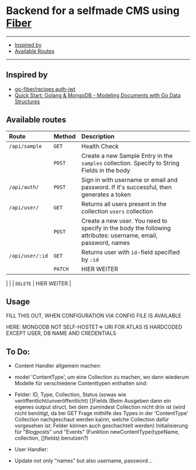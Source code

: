# Backend for a selfmade CMS using [Fiber](https://github.com/gofiber/fiber)

-------------------------
- [Inspired by](#inspired-by)
- [Available Routes](#available-routes)
-------------------------

## Inspired by
- [go-fiber/recipes auth-jwt](https://github.com/gofiber/recipes/tree/master/auth-jwt)
- [Quick Start: Golang & MongoDB - Modeling Documents with Go Data Structures](https://www.mongodb.com/blog/post/quick-start-golang--mongodb--modeling-documents-with-go-data-structures)

## Available routes

|  Route             |  Method   |  Description    |
|  :---------------- |  :------- |  :------------------------------------------------------------------------------- |
|  `/api/sample`     |  `GET`    |  Health Check   |
|                    |  `POST`   |  Create a new Sample Entry in the `samples` collection. Specify to String Fields in the body  |
|  `/api/auth/`      |  `POST`   |  Sign in with username or email and password. If it's successful, then generates a token   |
|  `/api/user/`      |  `GET`    |  Returns all users present in the collection `users` collection |
|                    |  `POST`   |  Create a new user. You need to specify in the body the following attributes: username, email, password, names  |
|  `/api/user/:id`   |  `GET`    |  Returns user with `id`-field specified by `:id`
|                    |  `PATCH`  | HIER WEITER
|
|                    |  `DELETE` | HIER WEITER
|

## Usage

FILL THIS OUT, WHEN CONFIGURATION VIA CONFIG FILE IS AVAILABLE

HERE: MONGODB NOT SELF-HOSTET=> URI FOR ATLAS IS HARDCODED EXCEPT USER, DB NAME AND CREDENTIALS

## To Do:
 - Content Handler allgemein machen:
  - model 'ContentType', um eine Collection zu machen, wo dann wiederum Modelle für verschiedene Contenttypen enthalten sind:
   - Felder: ID, Type, Collection, Status (sowas wie veröffentlicht/unveröffentlicht) []Fields (Beim Ausgeben dann ein eigenes output struct, bei dem zumindest Collection nicht drin ist (wird nicht benötigt, da bei GET Frage mithilfe des Types in der 'ContentType' Collection nachgeschaut werden ka)nn, welche Collection dafür vorgesehen ist: Felder können auch geschachtelt werden) Initialisierung für "Blogposts" und "Events" (Funktion newContentType(typeName, collection, []fields) benutzen?)


- User Handler:
 - Update not only "names" but also username, password... 